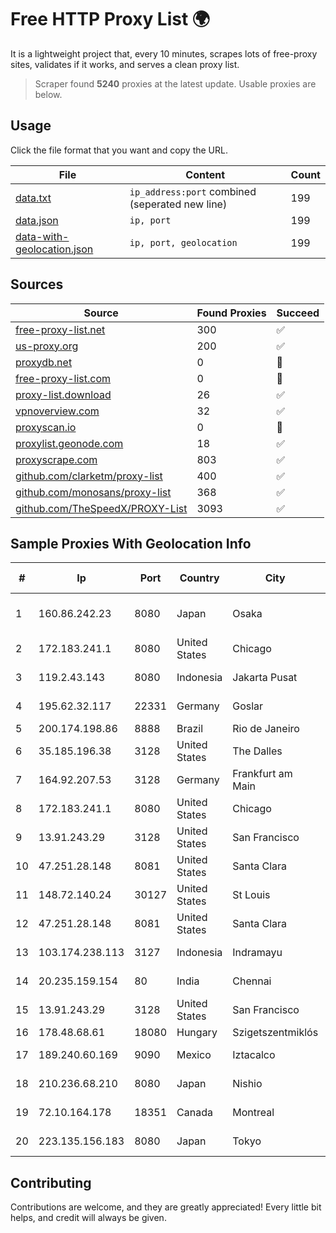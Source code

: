 
# Free HTTP Proxy List 🌍

It is a lightweight project that, every 10 minutes, scrapes lots of free-proxy sites, validates if it works, and serves a clean proxy list.


> Scraper found **5240** proxies at the latest update. Usable proxies are below.

## Usage

Click the file format that you want and copy the URL.


|File|Content|Count|
|----|-------|-----|
|[data.txt](https://raw.githubusercontent.com/themiralay/Proxy-List-World/master/data.txt)|`ip_address:port` combined (seperated new line)|199|
|[data.json](https://raw.githubusercontent.com/themiralay/Proxy-List-World/master/data.json)|`ip, port`|199|
|[data-with-geolocation.json](https://raw.githubusercontent.com/themiralay/Proxy-List-World/master/data-with-geolocation.json)|`ip, port, geolocation`|199|

## Sources

|Source|Found Proxies|Succeed|
|------|-------------|-------|
|[free-proxy-list.net](https://free-proxy-list.net)|300|✅|
|[us-proxy.org](https://www.us-proxy.org)|200|✅|
|[proxydb.net](http://proxydb.net)|0|🚫|
|[free-proxy-list.com](https://free-proxy-list.com/?page=&port=&type%5B%5D=http&type%5B%5D=https&up_time=0&search=Search)|0|🚫|
|[proxy-list.download](https://www.proxy-list.download/HTTP)|26|✅|
|[vpnoverview.com](https://vpnoverview.com/privacy/anonymous-browsing/free-proxy-servers)|32|✅|
|[proxyscan.io](https://www.proxyscan.io)|0|🚫|
|[proxylist.geonode.com](https://proxylist.geonode.com/api/proxy-list?limit=300&page=1&sort_by=lastChecked&sort_type=desc&protocols=http,https)|18|✅|
|[proxyscrape.com](https://api.proxyscrape.com/v2/?request=displayproxies&protocol=http&timeout=10000&country=all&ssl=all&anonymity=all)|803|✅|
|[github.com/clarketm/proxy-list](https://raw.githubusercontent.com/clarketm/proxy-list/master/proxy-list-raw.txt)|400|✅|
|[github.com/monosans/proxy-list](https://raw.githubusercontent.com/monosans/proxy-list/main/proxies/http.txt)|368|✅|
|[github.com/TheSpeedX/PROXY-List](https://raw.githubusercontent.com/TheSpeedX/PROXY-List/master/http.txt)|3093|✅|


## Sample Proxies With Geolocation Info

|#|Ip|Port|Country|City|Internet Service Provider|
|-|--|----|-------|----|-------------------------|
|1|160.86.242.23|8080|Japan|Osaka|Sony Network Communications Inc|
|2|172.183.241.1|8080|United States|Chicago|Microsoft|
|3|119.2.43.143|8080|Indonesia|Jakarta Pusat|PT. Laxo Global Akses|
|4|195.62.32.117|22331|Germany|Goslar|PIO-Hosting GmbH|
|5|200.174.198.86|8888|Brazil|Rio de Janeiro|Claro S.A|
|6|35.185.196.38|3128|United States|The Dalles|Google LLC|
|7|164.92.207.53|3128|Germany|Frankfurt am Main|DigitalOcean, LLC|
|8|172.183.241.1|8080|United States|Chicago|Microsoft|
|9|13.91.243.29|3128|United States|San Francisco|Microsoft Corporation|
|10|47.251.28.148|8081|United States|Santa Clara|Alibaba Cloud LLC|
|11|148.72.140.24|30127|United States|St Louis|GoDaddy.com|
|12|47.251.28.148|8081|United States|Santa Clara|Alibaba Cloud LLC|
|13|103.174.238.113|3127|Indonesia|Indramayu|PT Anugerah Cimanuk Raya|
|14|20.235.159.154|80|India|Chennai|Microsoft Corporation|
|15|13.91.243.29|3128|United States|San Francisco|Microsoft Corporation|
|16|178.48.68.61|18080|Hungary|Szigetszentmiklós|UPC|
|17|189.240.60.169|9090|Mexico|Iztacalco|Uninet S.A. de C.V.|
|18|210.236.68.210|8080|Japan|Nishio|KATCH Network Inc.|
|19|72.10.164.178|18351|Canada|Montreal|GloboTech Communications|
|20|223.135.156.183|8080|Japan|Tokyo|So-net Corporation|



## Contributing

Contributions are welcome, and they are greatly appreciated! Every
little bit helps, and credit will always be given.

